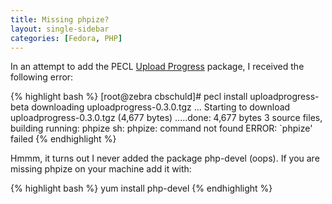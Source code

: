 ```yaml
---
title: Missing phpize?
layout: single-sidebar
categories: [Fedora, PHP]
---
```


In an attempt to add the PECL <a href="http://pecl.php.net/package/uploadprogress" target="_blank">Upload Progress</a> package, I received  the following error:

{% highlight bash %}
[root@zebra cbschuld]# pecl install uploadprogress-beta
downloading uploadprogress-0.3.0.tgz ...
Starting to download uploadprogress-0.3.0.tgz (4,677 bytes)
.....done: 4,677 bytes
3 source files, building
running: phpize
sh: phpize: command not found
ERROR: `phpize' failed
{% endhighlight %}

Hmmm, it turns out I never added the package php-devel (oops).  If you are missing phpize on your machine add it with&#58;

{% highlight bash %}
yum install php-devel
{% endhighlight %}